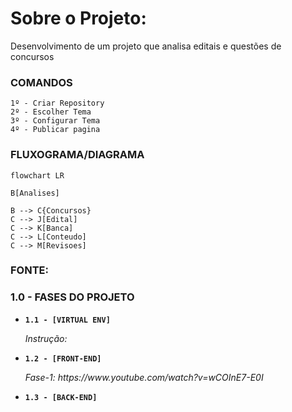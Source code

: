 # Sobre o Projeto:
Desenvolvimento de um projeto que analisa editais e questões de concursos


### COMANDOS

```
1º - Criar Repository
2º - Escolher Tema
3º - Configurar Tema
4º - Publicar pagina 
```


### FLUXOGRAMA/DIAGRAMA

```mermaid
flowchart LR

B[Analises]

B --> C{Concursos}
C --> J[Edital]
C --> K[Banca]
C --> L[Conteudo]
C --> M[Revisoes]

```

### FONTE:


### 1.0 - FASES DO PROJETO

<ul>
  
  <li>
    <p><b><code>1.1 - [VIRTUAL ENV] </code></b></p>
    <p><i> Instrução:  </i></p>
  </li>
  
  <li>
    <p><b><code>1.2 - [FRONT-END] </code></b></p>
    <p><i> Fase-1: https://www.youtube.com/watch?v=wCOInE7-E0I  </i></p>
  </li> 
  
  <li>
    <p><b><code>1.3 - [BACK-END] </code></b></p>
    <p><i>  </i></p>
  </li>
  
</ul>

